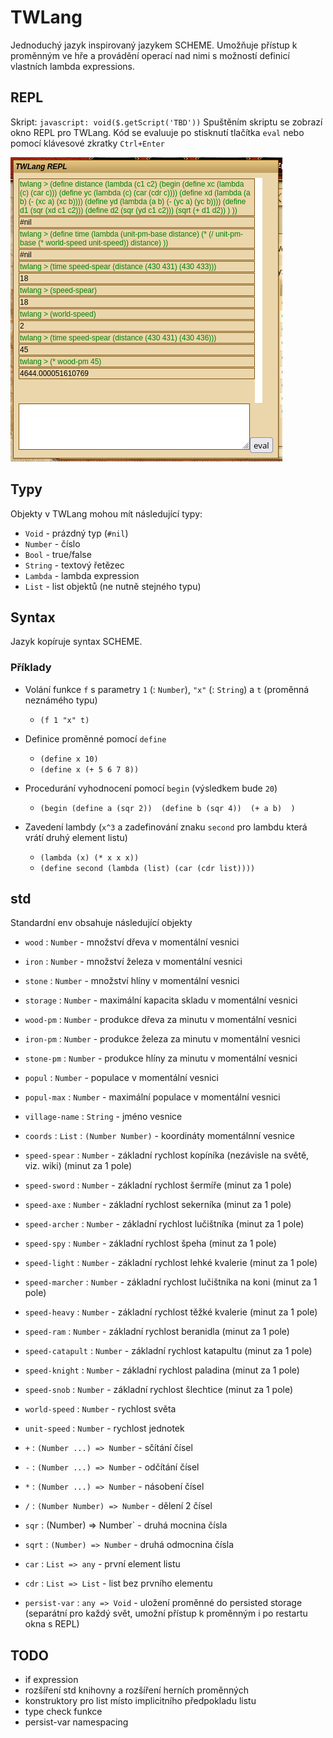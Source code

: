 # TWLang

Jednoduchý jazyk inspirovaný jazykem SCHEME. Umožňuje přístup k proměnným ve hře a provádění operací nad nimi s možností definicí vlastních lambda expressions.

## REPL
Skript: `javascript: void($.getScript('TBD'))`
Spuštěním skriptu se zobrazí okno REPL pro TWLang. Kód se evaluuje po stisknutí tlačítka `eval` nebo pomocí klávesové zkratky `Ctrl+Enter`

![Ukázka](/img/twlang_repl.png)

## Typy

Objekty v TWLang mohou mít následující typy:
- `Void` - prázdný typ (`#nil`)
- `Number` - číslo
- `Bool` - true/false
- `String` - textový řetězec
- `Lambda` - lambda expression
- `List` - list objektů (ne nutně stejného typu)

## Syntax

Jazyk kopíruje syntax SCHEME.

### Příklady

- Volání funkce `f` s parametry `1` (: `Number`), `"x"` (: `String`) a `t` (proměnná neznámého typu)  
    
    - `(f 1 "x" t)`


- Definice proměnné pomocí `define`  

    - `(define x 10)`  
    - `(define x (+ 5 6 7 8))`

- Procedurání vyhodnocení pomocí `begin` (výsledkem bude `20`)
    - `(begin
        (define a (sqr 2)) 
        (define b (sqr 4)) 
        (+ a b) 
    )`

- Zavedení lambdy (`x^3` a zadefinování znaku `second` pro lambdu která vrátí druhý element listu)  
    - `(lambda (x) (* x x x))`  
    - `(define second (lambda (list) (car (cdr list))))`


## std

Standardní env obsahuje následující objekty
- `wood` : `Number` - množství dřeva v momentální vesnici
- `iron` : `Number` - množství železa v momentální vesnici
- `stone` : `Number` - množství hlíny v momentální vesnici
- `storage` : `Number` - maximální kapacita skladu v momentální vesnici
- `wood-pm` : `Number` - produkce dřeva za minutu v momentální vesnici
- `iron-pm` : `Number` - produkce železa za minutu v momentální vesnici
- `stone-pm` : `Number` - produkce hlíny za minutu v momentální vesnici
- `popul` : `Number` - populace v momentální vesnici
- `popul-max` : `Number` - maximální populace v momentální vesnici
- `village-name` : `String` - jméno vesnice
- `coords` : `List` : `(Number Number)` - koordináty momentálnní vesnice
- `speed-spear` : `Number` - základní rychlost kopíníka (nezávisle na světě, viz. wiki) (minut za 1 pole)
- `speed-sword` : `Number` - základní rychlost šermíře (minut za 1 pole)
- `speed-axe` : `Number` - základní rychlost sekerníka (minut za 1 pole)
- `speed-archer` : `Number` - základní rychlost lučištníka (minut za 1 pole)
- `speed-spy` : `Number` - základní rychlost špeha (minut za 1 pole)
- `speed-light` : `Number` - základní rychlost lehké kvalerie (minut za 1 pole)
- `speed-marcher` : `Number` - základní rychlost lučištníka na koni (minut za 1 pole)
- `speed-heavy` : `Number` - základní rychlost těžké kvalerie (minut za 1 pole)
- `speed-ram` : `Number` - základní rychlost beranidla (minut za 1 pole)
- `speed-catapult` : `Number` - základní rychlost katapultu (minut za 1 pole)
- `speed-knight` : `Number` - základní rychlost paladina (minut za 1 pole)
- `speed-snob` : `Number` - základní rychlost šlechtice (minut za 1 pole)
- `world-speed` : `Number` - rychlost světa
- `unit-speed` : `Number` - rychlost jednotek

- `+` : `(Number ...) => Number` - sčítání čísel
- `-` : `(Number ...) => Number` - odčítání čísel
- `*` : `(Number ...) => Number` - násobení čísel
- `/` : `(Number Number) => Number` - dělení 2 čísel
- `sqr` : (Number) => Number` - druhá mocnina čísla
- `sqrt` : `(Number) => Number` - druhá odmocnina čísla
- `car` : `List => any` - první element listu
- `cdr` : `List => List` - list bez prvního elementu
- `persist-var` : `any => Void` - uložení proměnné do persisted storage (separátní pro každý svět, umožní přístup k proměnným i po restartu okna s REPL)

## TODO

- if expression
- rozšíření std knihovny a rozšíření herních proměnných
- konstruktory pro list místo implicitního předpokladu listu
- type check funkce
- persist-var namespacing